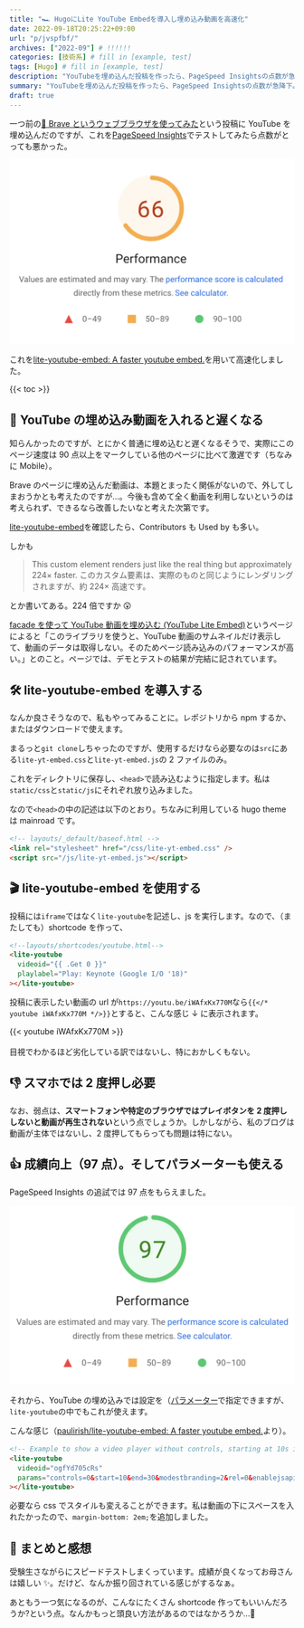 ```yaml
---
title: "🏎️ HugoにLite YouTube Embedを導入し埋め込み動画を高速化"
date: 2022-09-18T20:25:22+09:00
url: "p/jvspfbf/"
archives: ["2022-09"] # !!!!!!
categories: [技術系] # fill in [example, test]
tags: [Hugo] # fill in [example, test]
description: "YouTubeを埋め込んだ投稿を作ったら、PageSpeed Insightsの点数が急降下。この事態をlite YouTube Embedを入れることで打開しました。" # add description
summary: "YouTubeを埋め込んだ投稿を作ったら、PageSpeed Insightsの点数が急降下。この事態をlite YouTube Embedを入れることで打開しました。"
draft: true
---
```


一つ前の[🥰 Brave というウェブブラウザを使ってみた](../../../posts/review/brave/index.md)という投稿に YouTube を埋め込んだのですが、これを[PageSpeed Insights](https://pagespeed.web.dev/)でテストしてみたら点数がとっても悪かった。

![tk_20220918-201544](tk_20220918-201319.webp)

これを[lite\-youtube\-embed: A faster youtube embed\.](https://github.com/paulirish/lite-youtube-embed)を用いて高速化しました。

{{< toc >}}

## 🐢 YouTube の埋め込み動画を入れると遅くなる

知らんかったのですが、とにかく普通に埋め込むと遅くなるそうで、実際にこのページ速度は 90 点以上をマークしている他のページに比べて激遅です（ちなみに Mobile）。

Brave のページに埋め込んだ動画は、本題とまったく関係がないので、外してしまおうかとも考えたのですが…。今後も含めて全く動画を利用しないというのは考えられず、できるなら改善したいなと考えた次第です。

[lite\-youtube\-embed](https://github.com/paulirish/lite-youtube-embed)を確認したら、Contributors も Used by も多い。

しかも

> This custom element renders just like the real thing but approximately 224× faster. このカスタム要素は、実際のものと同じようにレンダリングされますが、約 224× 高速です。

とか書いてある。224 倍ですか 😲

[facade を使って YouTube 動画を埋め込む \(YouTube Lite Embed\)](https://misc.laboradian.com/web-test/017/)というページによると「このライブラリを使うと、YouTube 動画のサムネイルだけ表示して、動画のデータは取得しない。そのためページ読み込みのパフォーマンスが高い。」とのこと。ページでは、デモとテストの結果が完結に記されています。

## 🛠️ lite-youtube-embed を導入する

なんか良さそうなので、私もやってみることに。レポジトリから npm するか、またはダウンロードで使えます。

まるっと`git clone`しちゃったのですが、使用するだけなら必要なのは`src`にある`lite-yt-embed.css`と`lite-yt-embed.js`の 2 ファイルのみ。

これをディレクトリに保存し、`<head>`で読み込むように指定します。私は`static/css`と`static/js`にそれぞれ放り込みました。

なので`<head>`の中の記述は以下のとおり。ちなみに利用している hugo theme は mainroad です。

```html
<!-- layouts/_default/baseof.html -->
<link rel="stylesheet" href="/css/lite-yt-embed.css" />
<script src="/js/lite-yt-embed.js"></script>
```

## 🎬 lite-youtube-embed を使用する

投稿には`iframe`ではなく`lite-youtube`を記述し、js を実行します。なので、（またしても）shortcode を作って、

```html
<!--layouts/shortcodes/youtube.html-->
<lite-youtube
  videoid="{{ .Get 0 }}"
  playlabel="Play: Keynote (Google I/O '18)"
></lite-youtube>
```

投稿に表示したい動画の url が`https://youtu.be/iWAfxKx770M`なら`{{</* youtube iWAfxKx770M */>}}`とすると、こんな感じ ↓ に表示されます。

{{< youtube iWAfxKx770M >}}
<br /><br />
目視でわかるほど劣化している訳ではないし、特におかしくもない。

## 👎 スマホでは 2 度押し必要

なお、弱点は、**スマートフォンや特定のブラウザではプレイボタンを 2 度押ししないと動画が再生されない**という点でしょうか。しかしながら、私のブログは動画が主体ではないし、2 度押してもらっても問題は特にない。

## 👍 成績向上（97 点）。そしてパラメーターも使える

PageSpeed Insights の追試では 97 点をもらえました。

![tk_20220918-201544](tk_20220918-201544.webp)

それから、YouTube の埋め込みでは設定を（[パラメーター](https://developers.google.com/youtube/player_parameters#Parameters)で指定できますが、`lite-youtube`の中でもこれが使えます。

こんな感じ（[paulirish/lite\-youtube\-embed: A faster youtube embed\.](https://github.com/paulirish/lite-youtube-embed)より）。

```html
<!-- Example to show a video player without controls, starting at 10s in, ending at 20s, with modest branding *and* enabling the JS API -->
<lite-youtube
  videoid="ogfYd705cRs"
  params="controls=0&start=10&end=30&modestbranding=2&rel=0&enablejsapi=1"
></lite-youtube>
```

必要なら css でスタイルも変えることができます。私は動画の下にスペースを入れたかったので、`margin-bottom: 2em;`を追加しました。

## 🐸 まとめと感想

受験生さながらにスピードテストしまくっています。成績が良くなってお母さんは嬉しい ✨。だけど、なんか振り回されている感じがするなぁ。

あともう一つ気になるのが、こんなにたくさん shortcode 作ってもいいんだろうか?という点。なんかもっと頭良い方法があるのではなかろうか…🤔
